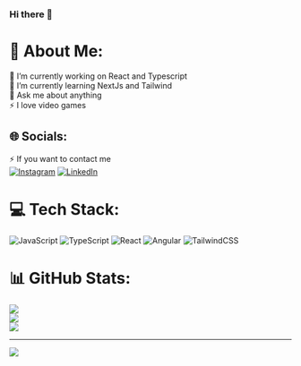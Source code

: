 ### Hi there 👋

# 💫 About Me:
🔭 I’m currently working on React and Typescript<br>🌱 I’m currently learning NextJs and Tailwind<br>💬 Ask me about anything<br>⚡ I love video games


## 🌐 Socials:
⚡ If you want to contact me<br>
[![Instagram](https://img.shields.io/badge/Instagram-%23E4405F.svg?logo=Instagram&logoColor=white)](https://instagram.com/kaanyola) [![LinkedIn](https://img.shields.io/badge/LinkedIn-%230077B5.svg?logo=linkedin&logoColor=white)](https://linkedin.com/in/kaanyola) 

# 💻 Tech Stack:
![JavaScript](https://img.shields.io/badge/javascript-%23323330.svg?style=for-the-badge&logo=javascript&logoColor=%23F7DF1E) ![TypeScript](https://img.shields.io/badge/typescript-%23007ACC.svg?style=for-the-badge&logo=typescript&logoColor=white) ![React](https://img.shields.io/badge/react-%2320232a.svg?style=for-the-badge&logo=react&logoColor=%2361DAFB) ![Angular](https://img.shields.io/badge/angular-%23DD0031.svg?style=for-the-badge&logo=angular&logoColor=white) ![TailwindCSS](https://img.shields.io/badge/tailwindcss-%2338B2AC.svg?style=for-the-badge&logo=tailwind-css&logoColor=white)
# 📊 GitHub Stats:
![](https://github-readme-stats.vercel.app/api?username=kaanyola&theme=dark&hide_border=true&include_all_commits=false&count_private=false)<br/>
![](https://github-readme-streak-stats.herokuapp.com/?user=kaanyola&theme=dark&hide_border=true)<br/>
![](https://github-readme-stats.vercel.app/api/top-langs/?username=kaanyola&theme=dark&hide_border=true&include_all_commits=false&count_private=false&layout=compact)

---
[![](https://visitcount.itsvg.in/api?id=kaanyola&icon=0&color=0)](https://visitcount.itsvg.in)

<!-- Proudly created with GPRM ( https://gprm.itsvg.in ) -->
